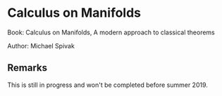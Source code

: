 # Calculus on Manifolds

Book: Calculus on Manifolds, A modern approach to classical
theorems

Author: Michael Spivak

## Remarks

This is still in progress and won't be completed before
summer 2019.
